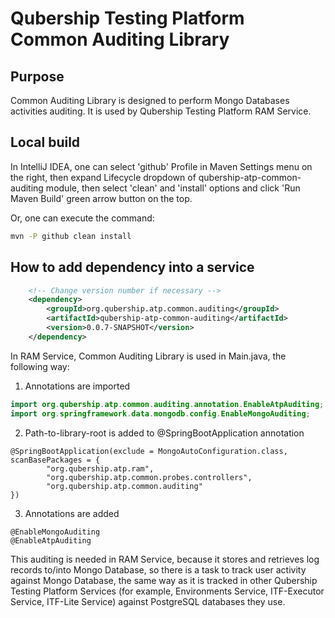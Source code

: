 # Qubership Testing Platform Common Auditing Library

## Purpose
Common Auditing Library is designed to perform Mongo Databases activities auditing.
It is used by Qubership Testing Platform RAM Service.

## Local build

In IntelliJ IDEA, one can select 'github' Profile in Maven Settings menu on the right, then expand Lifecycle dropdown of qubership-atp-common-auditing module, then select 'clean' and 'install' options and click 'Run Maven Build' green arrow button on the top.

Or, one can execute the command:
```bash
mvn -P github clean install
```

## How to add dependency into a service
```xml
    <!-- Change version number if necessary -->
    <dependency>
        <groupId>org.qubership.atp.common.auditing</groupId>
        <artifactId>qubership-atp-common-auditing</artifactId>
        <version>0.0.7-SNAPSHOT</version>
    </dependency>
```

In RAM Service, Common Auditing Library is used in Main.java, the following way:
1. Annotations are imported 
```java
import org.qubership.atp.common.auditing.annotation.EnableAtpAuditing;
import org.springframework.data.mongodb.config.EnableMongoAuditing;
```

2. Path-to-library-root is added to @SpringBootApplication annotation
```text
@SpringBootApplication(exclude = MongoAutoConfiguration.class, scanBasePackages = {
        "org.qubership.atp.ram",
        "org.qubership.atp.common.probes.controllers",
        "org.qubership.atp.common.auditing"
})
```

3. Annotations are added
```text
@EnableMongoAuditing
@EnableAtpAuditing
```

This auditing is needed in RAM Service, because it stores and retrieves log records to/into Mongo Database,
so there is a task to track user activity against Mongo Database, the same way as it is tracked in other Qubership 
Testing Platform Services (for example, Environments Service, ITF-Executor Service, ITF-Lite Service) against 
PostgreSQL databases they use. 